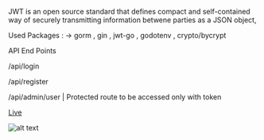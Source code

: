 JWT is an open source standard that defines compact and self-contained way of securely transmitting information betwene parties as a JSON object,



Used Packages : -> gorm , gin , jwt-go , godotenv , crypto/bycrypt 



API End Points


/api/login




/api/register




/api/admin/user                            | Protected route to be accessed only with token





[Live](https://res.cloudinary.com/df2q7cryi/video/upload/v1639985308/rest-api-golang-siddharth-kumar-yadav_jkspxm.mkv)


![alt text](https://res.cloudinary.com/df2q7cryi/image/upload/v1639985569/tken_taih96.png)
